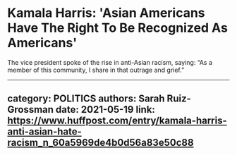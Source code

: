 # Kamala Harris: 'Asian Americans Have The Right To Be Recognized As Americans'

The vice president spoke of the rise in anti-Asian racism, saying: “As a member of this community, I share in that outrage and grief.”

---
category: POLITICS
authors: Sarah Ruiz-Grossman
date: 2021-05-19
link: https://www.huffpost.com/entry/kamala-harris-anti-asian-hate-racism_n_60a5969de4b0d56a83e50c88
---
